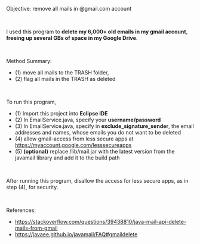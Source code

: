 Objective: remove all mails in @gmail.com account

&nbsp;

I used this program to **delete my 6,000+ old emails in my gmail account**, **freeing up several GBs of space in my Google Drive**.

&nbsp;

Method Summary: 
* (1) move all mails to the TRASH folder, 
 * (2) flag all mails in the TRASH as deleted

&nbsp;

To run this program, 

 * (1) Import this project into **Eclipse IDE**
 * (2) In EmailService.java, specify your **username/password**
 * (3) In EmailService.java, specify in **exclude_signature_sender**, the email addresses and names, whose emails you do not want to be deleted
 * (4) allow gmail-access from less secure apps at https://myaccount.google.com/lesssecureapps
 * (5) **(optional)** replace /lib/mail.jar with the latest version from the javamail library and add it to the build path

&nbsp;

After running this program, disallow the access for less secure apps, as in step (4), for security.

&nbsp;

References:
* https://stackoverflow.com/questions/39438810/java-mail-api-delete-mails-from-gmail
 * https://javaee.github.io/javamail/FAQ#gmaildelete

&nbsp;

